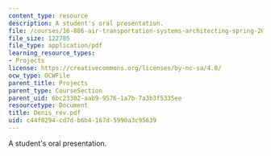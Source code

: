 ```yaml
---
content_type: resource
description: A student's oral presentation.
file: /courses/16-886-air-transportation-systems-architecting-spring-2004/c44f0294cd7db6b4167d5990a3c95639_Denis_rev.pdf
file_size: 122705
file_type: application/pdf
learning_resource_types:
- Projects
license: https://creativecommons.org/licenses/by-nc-sa/4.0/
ocw_type: OCWFile
parent_title: Projects
parent_type: CourseSection
parent_uid: 6bc23302-aab9-9576-1a7b-7a3b3f5335ee
resourcetype: Document
title: Denis_rev.pdf
uid: c44f0294-cd7d-b6b4-167d-5990a3c95639
---
```

A student's oral presentation.